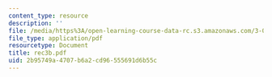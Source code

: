 ```yaml
---
content_type: resource
description: ''
file: /media/https%3A/open-learning-course-data-rc.s3.amazonaws.com/3-012-fundamentals-of-materials-science-fall-2005/2b95749a4707b6a2cd96555691d6b55c_rec3b.pdf
file_type: application/pdf
resourcetype: Document
title: rec3b.pdf
uid: 2b95749a-4707-b6a2-cd96-555691d6b55c
---
```


